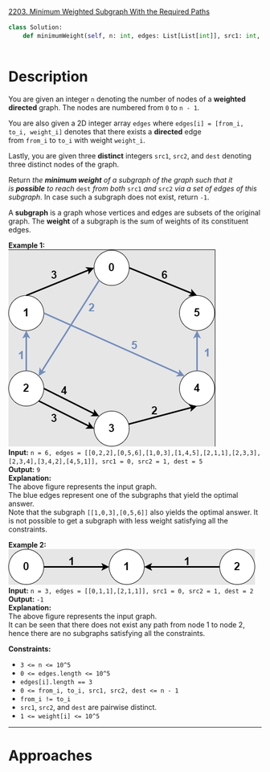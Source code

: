 [2203. Minimum Weighted Subgraph With the Required Paths](https://leetcode.com/problems/minimum-weighted-subgraph-with-the-required-paths/)

```python
class Solution:
    def minimumWeight(self, n: int, edges: List[List[int]], src1: int, src2: int, dest: int) -> int:
        
```

# Description

You are given an integer `n` denoting the number of nodes of a **weighted directed** graph. The nodes are numbered from `0` to `n - 1`.

You are also given a 2D integer array `edges` where `edges[i] = [from_i, to_i, weight_i]` denotes that there exists a **directed** edge from `from_i` to `to_i` with weight `weight_i`.

Lastly, you are given three **distinct** integers `src1`, `src2`, and `dest` denoting three distinct nodes of the graph.

Return _the **minimum weight** of a subgraph of the graph such that it is **possible** to reach_ `dest` _from both_ `src1` _and_ `src2` _via a set of edges of this subgraph_. In case such a subgraph does not exist, return `-1`.

A **subgraph** is a graph whose vertices and edges are subsets of the original graph. The **weight** of a subgraph is the sum of weights of its constituent edges.

**Example 1:**  
![](!assets/attachments/Pasted%20image%2020240419231308.png)  
**Input:** `n = 6, edges = [[0,2,2],[0,5,6],[1,0,3],[1,4,5],[2,1,1],[2,3,3],[2,3,4],[3,4,2],[4,5,1]], src1 = 0, src2 = 1, dest = 5`  
**Output:** `9`  
**Explanation:**  
The above figure represents the input graph.  
The blue edges represent one of the subgraphs that yield the optimal answer.  
Note that the subgraph `[[1,0,3],[0,5,6]]` also yields the optimal answer. It is not possible to get a subgraph with less weight satisfying all the constraints.

**Example 2:**  
![](!assets/attachments/Pasted%20image%2020240419231336.png)  
**Input:** `n = 3, edges = [[0,1,1],[2,1,1]], src1 = 0, src2 = 1, dest = 2`  
**Output:** `-1`  
**Explanation:**  
The above figure represents the input graph.  
It can be seen that there does not exist any path from node 1 to node 2, hence there are no subgraphs satisfying all the constraints.

**Constraints:**
- `3 <= n <= 10^5`
- `0 <= edges.length <= 10^5`
- `edges[i].length == 3`
- `0 <= from_i, to_i, src1, src2, dest <= n - 1`
- `from_i != to_i`
- `src1`, `src2`, and `dest` are pairwise distinct.
- `1 <= weight[i] <= 10^5`

---
# Approaches



